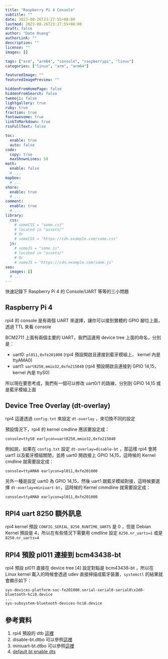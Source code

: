 ```yaml
---
title: "Raspberry Pi 4 Console"
subtitle: ""
date: 2023-08-26T23:27:55+08:00
lastmod: 2023-08-26T23:27:55+08:00
draft: false
author: "Date Huang"
authorLink: ""
description: ""
license: ""
images: []

tags: ["arm", "arm64", "console", "raspberrypi", "linux"]
categories: ["linux", "arm", "arm64"]

featuredImage: ""
featuredImagePreview: ""

hiddenFromHomePage: false
hiddenFromSearch: false
twemoji: false
lightgallery: true
ruby: true
fraction: true
fontawesome: true
linkToMarkdown: true
rssFullText: false

toc:
  enable: true
  auto: false
code:
  copy: true
  maxShownLines: 50
math:
  enable: false
  # ...
mapbox:
  # ...
share:
  enable: true
  # ...
comment:
  enable: true
  # ...
library:
  css:
    # someCSS = "some.css"
    # located in "assets/"
    # Or
    # someCSS = "https://cdn.example.com/some.css"
  js:
    # someJS = "some.js"
    # located in "assets/"
    # Or
    # someJS = "https://cdn.example.com/some.js"
seo:
  images: []
  # ...
---
```


快速記錄下 Raspberry Pi 4 的 Console/UART 等等的三小問題

<!--more-->

## Raspberry Pi 4

rpi4 的 console 是有兩個 UART 來選擇，讓你可以接到實體的 GPIO 腳位上面，透過 TTL 來看 console

BCM2711 上面有兩個主要的 UART，我們這邊用 device tree 上面的命名，分別是：
- uart0: `pl011,0xfe201000` (rpi4 預設開啟且連接到藍牙模組上， kernel 內是 ttyAMA0)
- uart1: `uart8250,mmio32,0xfe215040` (rpi4 預設開啟且連接到 GPIO 14,15， kernel 內是 ttyS0)

所以現在要思考成，我們有一個可以修改 uart0/1 的路線，分別到 GPIO 14,15 或是藍牙模組上面

## Device Tree Overlay (dt-overlay)

rpi4 這邊透過 `config.txt` 來設定 `dt-overlay` ，來切換不同的設定

預設情況下，rpi4 的 kernel cmdline 應該要設定成：
```
console=ttyS0 earlycon=uart8250,mmio32,0xfe215040
```

例如說，如果在 `config.txt` 設定 `dt-overlay=disable-bt` ，那這樣 rpi4 會將 uart1 以及藍牙模組關閉，並將 uart0 開啟接上 GPIO 14,15，這時候的 Kernel cmdline 就需要設定成：
```
console=ttyAMA0 earlycon=pl011,0xfe201000
```

另外一種是設定 uart0 為 GPIO 14,15，然後 uart1 跟藍牙模組對接，這時候要選擇 `dt-overlay=miniuart-bt`，這時候的 Kernel cmmdline 就需要設定成：

```
console=ttyAMA0 earlycon=pl011,0xfe201000
```

## RPI4 uart 8250 額外訊息

rpi4 kernel 預設 `CONFIG_SERIAL_8250_RUNTIME_UARTS` 是 0 ，但是 Debian Kernel 預設是 4，所以在有些情況下需要用 cmdline 設定 `8250.nr_uarts=1` 或是 `8250.nr_uarts=4`

## RPI4 預設 pl011 連接到 bcm43438-bt

rpi4 預設 pl011 直接在 device tree [4] 設定對點是 bcm43438-bt ，所以在 Linux kernel 載入的時候會透過 udev 直接掃描成藍牙裝置，`systemctl` 的結果就會顯示如下：

```
sys-devices-platform-soc-fe201000.serial-serial0-serial0\x2d0-bluetooth-hci0.device
...
sys-subsystem-bluetooth-devices-hci0.device
```

## 參考資料

1. rpi4 預設的 dtb [這裡](https://github.com/raspberrypi/linux/blob/655fc658a15ae7a6f37103754adb39ba52a9a14e/arch/arm/boot/dts/bcm2711-rpi-4-b.dts#L231)
2. disable-bt.dtbo 可以參照[這裡](https://github.com/raspberrypi/linux/blob/655fc658a15ae7a6f37103754adb39ba52a9a14e/arch/arm/boot/dts/overlays/disable-bt-overlay.dts)
3. miniuart-bt.dtbo 可以參照[這裡](https://github.com/raspberrypi/linux/blob/655fc658a15ae7a6f37103754adb39ba52a9a14e/arch/arm/boot/dts/overlays/miniuart-bt-overlay.dts)
4. [default bt enable dts](https://github.com/raspberrypi/linux/blob/655fc658a15ae7a6f37103754adb39ba52a9a14e/arch/arm/boot/dts/bcm283x-rpi-wifi-bt.dtsi#L26)
